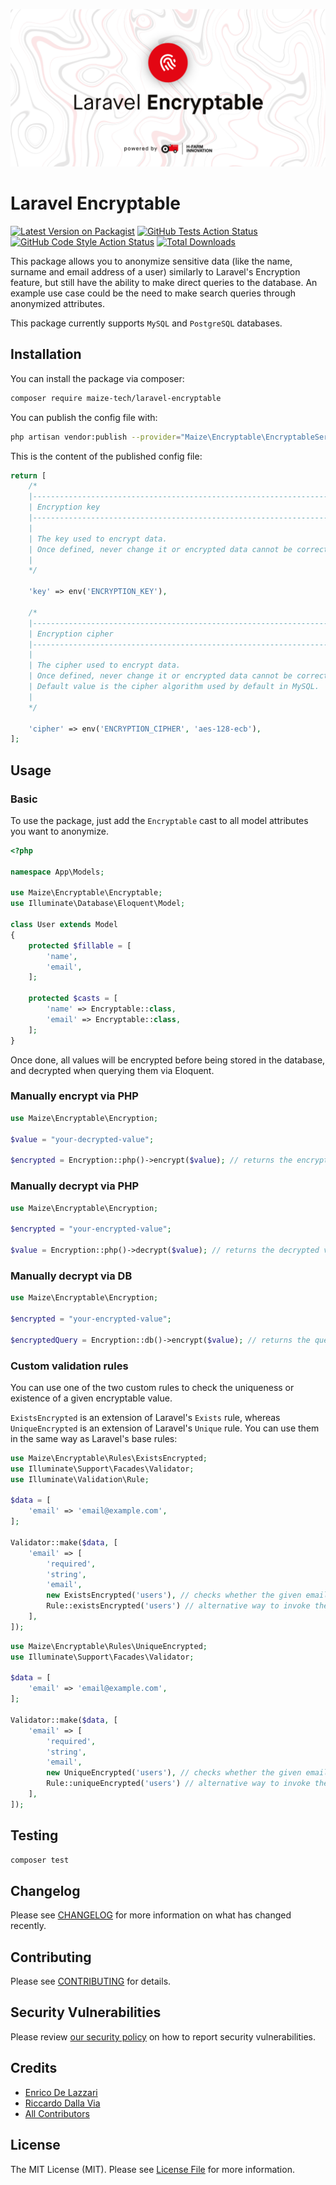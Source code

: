 <p align="center"><img src="/art/socialcard.png" alt="Social Card of Laravel Encryptable"></p>

# Laravel Encryptable

[![Latest Version on Packagist](https://img.shields.io/packagist/v/maize-tech/laravel-encryptable.svg?style=flat-square)](https://packagist.org/packages/maize-tech/laravel-encryptable)
[![GitHub Tests Action Status](https://img.shields.io/github/actions/workflow/status/maize-tech/laravel-encryptable/run-tests.yml?branch=main&label=tests&style=flat-square)](https://github.com/maize-tech/laravel-encryptable/actions?query=workflow%3Arun-tests+branch%3Amain)
[![GitHub Code Style Action Status](https://img.shields.io/github/actions/workflow/status/maize-tech/laravel-encryptable/php-cs-fixer.yml?branch=main&label=code%20style&style=flat-square)](https://github.com/maize-tech/laravel-encryptable/actions?query=workflow%3A"Check+%26+fix+styling"+branch%3Amain)
[![Total Downloads](https://img.shields.io/packagist/dt/maize-tech/laravel-encryptable.svg?style=flat-square)](https://packagist.org/packages/maize-tech/laravel-encryptable)


This package allows you to anonymize sensitive data (like the name, surname and email address of a user) similarly to Laravel's Encryption feature, but still have the ability to make direct queries to the database.
An example use case could be the need to make search queries through anonymized attributes.

This package currently supports `MySQL` and `PostgreSQL` databases.

## Installation

You can install the package via composer:

```bash
composer require maize-tech/laravel-encryptable
```

You can publish the config file with:
```bash
php artisan vendor:publish --provider="Maize\Encryptable\EncryptableServiceProvider" --tag="encryptable-config"
```

This is the content of the published config file:

```php
return [
    /*
    |--------------------------------------------------------------------------
    | Encryption key
    |--------------------------------------------------------------------------
    |
    | The key used to encrypt data.
    | Once defined, never change it or encrypted data cannot be correctly decrypted.
    |
    */

    'key' => env('ENCRYPTION_KEY'),

    /*
    |--------------------------------------------------------------------------
    | Encryption cipher
    |--------------------------------------------------------------------------
    |
    | The cipher used to encrypt data.
    | Once defined, never change it or encrypted data cannot be correctly decrypted.
    | Default value is the cipher algorithm used by default in MySQL.
    |
    */

    'cipher' => env('ENCRYPTION_CIPHER', 'aes-128-ecb'),
];
```

## Usage

### Basic

To use the package, just add the `Encryptable` cast to all model attributes you want to anonymize.

``` php
<?php

namespace App\Models;

use Maize\Encryptable\Encryptable;
use Illuminate\Database\Eloquent\Model;

class User extends Model
{
    protected $fillable = [
        'name',
        'email',
    ];

    protected $casts = [
        'name' => Encryptable::class,
        'email' => Encryptable::class,
    ];
}
```

Once done, all values will be encrypted before being stored in the database, and decrypted when querying them via Eloquent.

### Manually encrypt via PHP

``` php
use Maize\Encryptable\Encryption;

$value = "your-decrypted-value";

$encrypted = Encryption::php()->encrypt($value); // returns the encrypted value
```

### Manually decrypt via PHP

``` php
use Maize\Encryptable\Encryption;

$encrypted = "your-encrypted-value";

$value = Encryption::php()->decrypt($value); // returns the decrypted value
```

### Manually decrypt via DB

``` php
use Maize\Encryptable\Encryption;

$encrypted = "your-encrypted-value";

$encryptedQuery = Encryption::db()->encrypt($value); // returns the query used to find the decrypted value
```

### Custom validation rules

You can use one of the two custom rules to check the uniqueness or existence of a given encryptable value.

`ExistsEncrypted` is an extension of Laravel's `Exists` rule, whereas `UniqueEncrypted` is an extension of Laravel's `Unique` rule.
You can use them in the same way as Laravel's base rules:
``` php
use Maize\Encryptable\Rules\ExistsEncrypted;
use Illuminate\Support\Facades\Validator;
use Illuminate\Validation\Rule;

$data = [
    'email' => 'email@example.com',
];

Validator::make($data, [
    'email' => [
        'required',
        'string',
        'email',
        new ExistsEncrypted('users'), // checks whether the given email exists in the database
        Rule::existsEncrypted('users') // alternative way to invoke the rule
    ],
]);
```

``` php
use Maize\Encryptable\Rules\UniqueEncrypted;
use Illuminate\Support\Facades\Validator;

$data = [
    'email' => 'email@example.com',
];

Validator::make($data, [
    'email' => [
        'required',
        'string',
        'email',
        new UniqueEncrypted('users'), // checks whether the given email does not already exist in the database
        Rule::uniqueEncrypted('users') // alternative way to invoke the rule
    ],
]);
```

## Testing

```bash
composer test
```

## Changelog

Please see [CHANGELOG](CHANGELOG.md) for more information on what has changed recently.

## Contributing

Please see [CONTRIBUTING](.github/CONTRIBUTING.md) for details.

## Security Vulnerabilities

Please review [our security policy](../../security/policy) on how to report security vulnerabilities.

## Credits

- [Enrico De Lazzari](https://github.com/enricodelazzari)
- [Riccardo Dalla Via](https://github.com/riccardodallavia)
- [All Contributors](../../contributors)

## License

The MIT License (MIT). Please see [License File](LICENSE.md) for more information.
